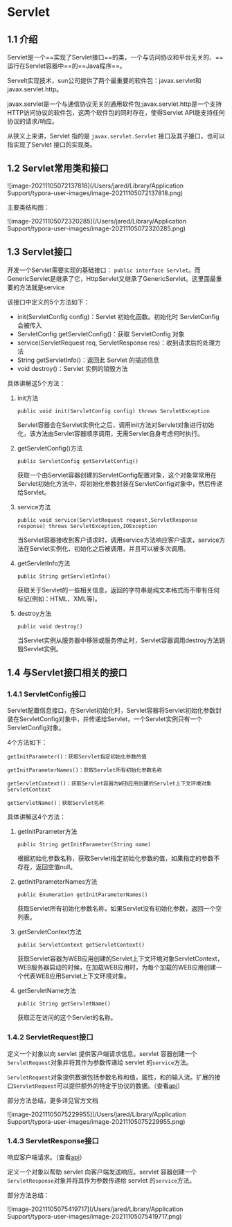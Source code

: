 # Servlet

## 1.1 介绍

Servlet是一个==实现了Servlet接口==的类，一个与访问协议和平台无关的、==运行在Servlet容器中==的==Java程序==。

Servelt实现技术，sun公司提供了两个最重要的软件包：javax.servlet和javax.servlet.http。

javax.servlet是一个与通信协议无关的通用软件包;javax.servlet.http是一个支持HTTP访问协议的软件包，这两个软件包的同时存在，使得Servlet API能支持任何协议的请求/响应。

从狭义上来讲，Servlet 指的是 `javax.servlet.Servlet` 接口及其子接口，也可以指实现了Servlet 接口的实现类。



## 1.2 Servlet常用类和接口

![image-20211105072137818](/Users/jared/Library/Application Support/typora-user-images/image-20211105072137818.png)

主要类结构图：

![image-20211105072320285](/Users/jared/Library/Application Support/typora-user-images/image-20211105072320285.png)



## 1.3 Servlet接口

开发一个Servlet需要实现的基础接口： `public interface Servlet`。而GenericServlet是继承了它，HttpServlet又继承了GenericServlet。这里面最重要的方法就是service

该接口中定义的5个方法如下：

* init(ServletConfig config)：Servlet 初始化函数。初始化时 ServletConfig 会被传入
* ServletConfig getServletConfig()：获取 ServletConfig 对象
* service(ServletRequest req, ServletResponse res)：收到请求后的处理方法
* String getServletInfo()：返回此 Servlet 的描述信息
* void destroy()：Servlet 实例的销毁方法

具体讲解这5个方法：

1. init方法

   `public void init(ServletConfig config) throws ServletException`

   Servlet容器会在Servlet实例化之后，调用init方法对Servlet对象进行初始化，该方法由Servlet容器顺序调用，无需Servlet自身考虑何时执行。

2. getServletConfig()方法

   `public ServletConfig getServletConfig()`

   获取一个由Servlet容器创建的ServletConfig配置对象，这个对象常常用在Servlet初始化方法中，将初始化参数封装在ServletConfig对象中，然后传递给Servlet。

3. service方法

   `public void service(ServletRequest request,ServletResponse response) throws ServletException,IOException`

   当Servlet容器接收到客户请求时，调用service方法响应客户请求，service方法在Servlet实例化、初始化之后被调用，并且可以被多次调用。

4. getServletInfo方法

   `public String getServletInfo()`

   获取关于Servlet的一些相关信息，返回的字符串是纯文本格式而不带有任何标记(例如：HTML、XML等)。

5. destroy方法

   `public void destroy()`

   当Servlet实例从服务器中移除或服务停止时，Servlet容器调用destroy方法销毁Servlet实例。



## 1.4 与Servlet接口相关的接口

### 1.4.1 ServletConfig接口

Servlet配置信息接口，在Servlet初始化时，Servlet容器将Servlet初始化参数封装在ServletConfig对象中，并传递给Servlet，一个Servlet实例只有一个ServletConfig对象。

4个方法如下：

```
getInitParameter()：获取Servlet指定初始化参数的值

getInitParameterNames()：获取Servlet所有初始化参数名称

getServletContext()：获取Servlet容器为WEB应用创建的Servlet上下文环境对象ServletContext

getServletName()：获取Servlet名称
```

具体讲解这4个方法：

1. getInitParameter方法

   `public String getInitParameter(String name)`

   根据初始化参数名称，获取Servlet指定初始化参数的值，如果指定的参数不存在，返回空值null。

2. getInitParameterNames方法

   `public Enumeration getInitParameterNames()`

   获取Servlet所有初始化参数名称，如果Servlet没有初始化参数，返回一个空列表。

3. getServletContext方法

   `public ServletContext getServletContext()`

   获取Servlet容器为WEB应用创建的Servlet上下文环境对象ServletContext，WEB服务器启动的时候，在加载WEB应用时，为每个加载的WEB应用创建一个代表WEB应用Servlet上下文环境对象。

4. getServletName方法

   `public String getServletName()`

   获取正在访问的这个Servlet的名称。

### 1.4.2 ServletRequest接口

定义一个对象以向 servlet 提供客户端请求信息。servlet 容器创建一个`ServletRequest`对象并将其作为参数传递给 servlet 的`service`方法。

`ServletRequest`对象提供数据包括参数名称和值，属性，和的输入流。扩展的接口`ServletRequest`可以提供额外的特定于协议的数据。（查看[api](http://download.oracle.com/javaee/5/api/javax/servlet/ServletRequest.html)）

部分方法总结，更多详见官方文档

![image-20211105075229955](/Users/jared/Library/Application Support/typora-user-images/image-20211105075229955.png)

### 1.4.3 ServletResponse接口

响应客户端请求。（查看[api](http://download.oracle.com/javaee/5/api/javax/servlet/ServletResponse.html)）

定义一个对象以帮助 servlet 向客户端发送响应。servlet 容器创建一个`ServletResponse`对象并将其作为参数传递给 servlet 的`service`方法。

部分方法总结：

![image-20211105075419717](/Users/jared/Library/Application Support/typora-user-images/image-20211105075419717.png)